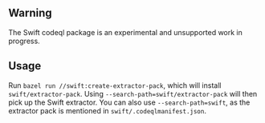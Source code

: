 ## Warning

The Swift codeql package is an experimental and unsupported work in progress.

## Usage

Run `bazel run //swift:create-extractor-pack`, which will install `swift/extractor-pack`.
Using `--search-path=swift/extractor-pack` will then pick up the Swift extractor. You can also use
`--search-path=swift`, as the extractor pack is mentioned in `swift/.codeqlmanifest.json`.
